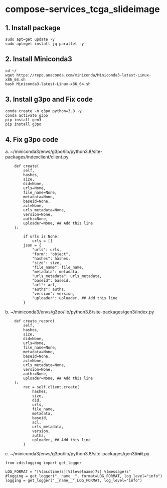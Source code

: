 # compose-services_tcga_slideimage

## 1. Install package
```
sudo apt=get update -y
sudo apt=get install jq parallel -y
```

## 2. Install Miniconda3
```
cd ~/
wget https://repo.anaconda.com/miniconda/Miniconda3-latest-Linux-x86_64.sh
bash Miniconda3-latest-Linux-x86_64.sh
```

## 3. Install g3po and Fix code
```
conda create -n g3po python=3.8 -y
conda activate g3po
pip install gen3
pip install g3po
```

## 4. Fix g3po code
a. ~/miniconda3/envs/g3po/lib/python3.8/site-packages/indexclient/client.py
```
    def create(
        self,
        hashes,
        size,
        did=None,
        urls=None,
        file_name=None,
        metadata=None,
        baseid=None,
        acl=None,
        urls_metadata=None,
        version=None,
        authz=None,
        uploader=None, ## Add this line
    ):

        if urls is None:
            urls = []
        json = {
            "urls": urls,
            "form": "object",
            "hashes": hashes,
            "size": size,
            "file_name": file_name,
            "metadata": metadata,
            "urls_metadata": urls_metadata,
            "baseid": baseid,
            "acl": acl,
            "authz": authz,
            "version": version,
            "uploader": uploader, ## Add this line
        }
```
b. ~/miniconda3/envs/g3po/lib/python3.8/site-packages/gen3/index.py
```
    def create_record(
        self,
        hashes,
        size,
        did=None,
        urls=None,
        file_name=None,
        metadata=None,
        baseid=None,
        acl=None,
        urls_metadata=None,
        version=None,
        authz=None,
        uploader=None, ## Add this line
    ):
        rec = self.client.create(
            hashes,
            size,
            did,
            urls,
            file_name,
            metadata,
            baseid,
            acl,
            urls_metadata,
            version,
            authz,
            uploader, ## Add this line
        )
```
c. ~/miniconda3/envs/g3po/lib/python3.8/site-packages/gen3/__init__.py
```
from cdislogging import get_logger

LOG_FORMAT = "[%(asctime)s][%(levelname)7s] %(message)s"
#logging = get_logger("__name__", format=LOG_FORMAT, log_level="info")
logging = get_logger("__name__",LOG_FORMAT, log_level="info")
```
